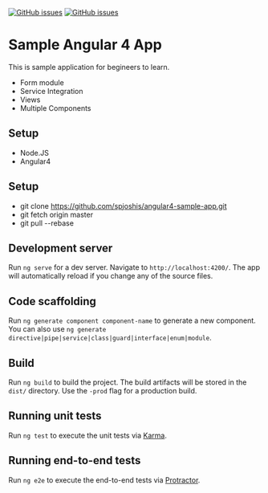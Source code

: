 [![GitHub issues](https://img.shields.io/badge/angular-4.0-green.svg)](https://github.com/spjoshis/angular4-sample-app) [![GitHub issues](https://img.shields.io/github/issues/spjoshis/angular4-sample-app.svg)](https://github.com/spjoshis/angular4-sample-app/issues)

# Sample Angular 4 App

This is sample application for begineers to learn.

- Form module 
- Service Integration
- Views
- Multiple Components

## Setup
- Node.JS
- Angular4

## Setup

- git clone https://github.com/spjoshis/angular4-sample-app.git
- git fetch origin master
- git pull --rebase

## Development server

Run `ng serve` for a dev server. Navigate to `http://localhost:4200/`. The app will automatically reload if you change any of the source files.

## Code scaffolding

Run `ng generate component component-name` to generate a new component. You can also use `ng generate directive|pipe|service|class|guard|interface|enum|module`.

## Build

Run `ng build` to build the project. The build artifacts will be stored in the `dist/` directory. Use the `-prod` flag for a production build.

## Running unit tests

Run `ng test` to execute the unit tests via [Karma](https://karma-runner.github.io).

## Running end-to-end tests

Run `ng e2e` to execute the end-to-end tests via [Protractor](http://www.protractortest.org/).


